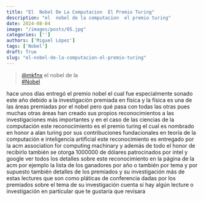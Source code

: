 ```yaml
---
title: "El  Nobel De La Computacion  El Premio Turing"
description: "el  nobel de la computacion  el premio turing"
date: 2024-08-04
image: "/images/posts/05.jpg"
categories: ['']
authors: ['Miguel López']
tags: ['Nobel']
draft: True
slug: "el-nobel-de-la-computacion-el-premio-turing"
---
```


<blockquote class="tiktok-embed" cite="{https://www.tiktok.com/@mkfnx/video/7153360082879663365}" data-video-id="7153360082879663365" style="max-width: 605px;min-width: 325px;" > <section> <a target="_blank" title="@mkfnx" href="https://www.tiktok.com/@mkfnx?refer=embed">@mkfnx</a> el  nobel de la </section> <a title="Nobel" target="_blank" href="https://www.tiktok.com/tag/Nobel?refer=embed">#Nobel</a> </blockquote> <script async src="https://www.tiktok.com/embed.js"></script>

hace unos días entregó el premio nobel el cual fue especialmente sonado este año debido a la investigación premiada en física y la física es una de las áreas premiadas por el nobel pero qué pasa con todas las otras pues muchas otras áreas han creado sus propios reconocimientos a las investigaciones más importantes y en el caso de las ciencias de la computación este reconocimiento es el premio turing el cual es nombrado en honor a alan turing por sus contribuciones fundacionales en teoría de la computación e inteligencia artificial este reconocimiento es entregado por la acm association for computing machinary y además de todo el honor de recibirlo también se otorga 1000000 de dólares patrocinados por intel y google ver todos los detalles sobre este reconocimiento en la página de la acm por ejemplo la lista de los ganadores por año o también por tema y por supuesto también detalles de los premiados y su investigación más de estas lectures que son como pláticas de conferencia dadas por los premiados sobre el tema de su investigación cuenta si hay algún lecture o investigación en particular que te gustaría que revisara 